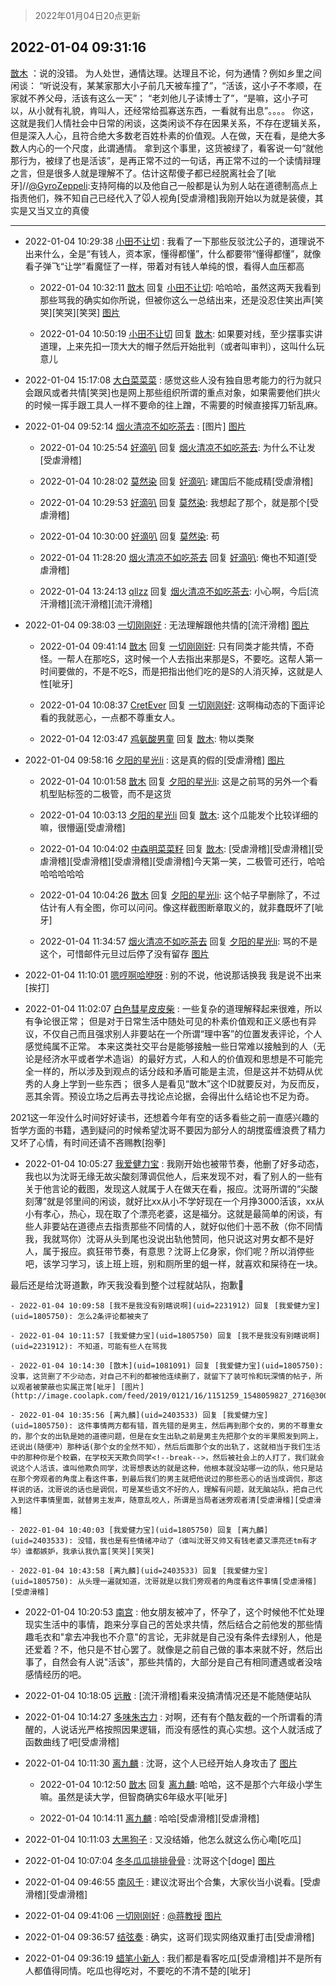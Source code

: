 > 2022年01月04日20点更新
<link rel="stylesheet" href="https://cdn.jsdelivr.net/gh/taotie6/sampleJSON@main/css/photo_show.css">
<meta name="referrer" content="no-referrer" />


 ## 2022-01-04 09:31:16 

 [㪚木](https://www.coolapk.com/feed/32582782?shareKey=MDBiNDBmYzk1ZmUyNjFkM2E4NTI~) ：说的没错。
为人处世，通情达理。达理且不论，何为通情？例如乡里之间闲谈：
“听说没有，某某家那大小子前几天被车撞了”，“活该，这小子不孝顺，在家就不养父母，活该有这么一天”；
“老刘他儿子读博士了”，“是嘛，这小子可以，从小就有礼貌，肯叫人，还经常给孤寡送东西，一看就有出息”。。<!--break-->。。
你这，这就是我们人情社会中日常的闲谈，这类闲谈不存在因果关系，不存在逻辑关系，但是深入人心，且符合绝大多数老百姓朴素的价值观。人在做，天在看，是绝大多数人内心的一个尺度，此谓通情。
拿到这个事里，这货被绿了，看客说一句“就他那行为，被绿了也是活该”，是再正常不过的一句话，再正常不过的一个读情辩理之言，但是很多人就是理解不了。估计这帮傻子都已经脱离社会了[呲牙]//<a class="feed-link-uname" href="/u/GyroZeppeli">@GyroZeppeli</a>:支持阿梅的以及他自己一般都是认为别人站在道德制高点上指责他们，殊不知自己已经代入了🐭人视角[受虐滑稽]我刚开始以为就是装傻，其实是又当又立的真傻 

<div class="album">
</div>

 ------- 

- 2022-01-04 10:29:38 [小田不让切](uid=2501051) : 我看了一下那些反驳沈公子的，道理说不出来什么，全是“有钱人，资本家，懂得都懂”，什么都要带“懂得都懂”，就像看子弹飞“让学”看魔怔了一样，带着对有钱人单纯的恨，看得人血压都高 

    - 2022-01-04 10:32:11 [㪚木](uid=1081091) 回复 [小田不让切](uid=2501051): 哈哈哈，虽然这两天我看到那些骂我的确实如你所说，但被你这么一总结出来，还是没忍住笑出声[笑哭][笑哭][笑哭] [图片](http://image.coolapk.com/feed/2018/1217/07/1081091_1545003920_5732@216x196.gif)

    - 2022-01-04 10:50:19 [小田不让切](uid=2501051) 回复 [㪚木](uid=1081091): 如果要对线，至少摆事实讲道理，上来先扣一顶大大的帽子然后开始批判（或者叫审判），这叫什么玩意儿 

- 2022-01-04 15:17:08 [大白菜菜菜](uid=2081020) : 感觉这些人没有独自思考能力的行为就只会跟风或者共情[笑哭]也是网上那些组织所谓的重点对象，如果需要他们拱火的时候一挥手跟工具人一样不要命的往上蹭，不需要的时候直接挥刀斩乱麻。 

- 2022-01-04 09:52:14 [烟火清凉不如吃茶去](uid=4279524) : [图片] [图片](http://image.coolapk.com/feed/2022/0104/09/4279524_de8bb206_1133_7164_979@1080x2376.jpeg)

    - 2022-01-04 10:25:54 [好滴叭](uid=5526219) 回复 [烟火清凉不如吃茶去](uid=4279524): 为什么不让发[受虐滑稽] 

    - 2022-01-04 10:28:02 [莫然染](uid=704691) 回复 [好滴叭](uid=5526219): 建国后不能成精[受虐滑稽] 

    - 2022-01-04 10:29:53 [好滴叭](uid=5526219) 回复 [莫然染](uid=704691): 我想起了那个，就是那个[受虐滑稽] 

    - 2022-01-04 10:30:00 [好滴叭](uid=5526219) 回复 [莫然染](uid=704691): 苟 

    - 2022-01-04 11:28:20 [烟火清凉不如吃茶去](uid=4279524) 回复 [好滴叭](uid=5526219): 俺也不知道[受虐滑稽] 

    - 2022-01-04 13:24:13 [qllzz](uid=3265016) 回复 [烟火清凉不如吃茶去](uid=4279524): 小心啊，今后[流汗滑稽][流汗滑稽][流汗滑稽] 

- 2022-01-04 09:38:03 [一切刚刚好](uid=701389) : 无法理解跟他共情的[流汗滑稽] [图片](http://image.coolapk.com/feed/2022/0104/09/701389_fe5d285e_0281_5683_513@1080x3214.jpeg)

    - 2022-01-04 09:41:14 [㪚木](uid=1081091) 回复 [一切刚刚好](uid=701389): 只有同类才能共情，不奇怪。一帮人在那吃S，这时候一个人去指出来那是S，不要吃。这帮人第一时间要做的，不是不吃S，而是把指出他们吃的是S的人消灭掉，这就是人性[呲牙] 

    - 2022-01-04 10:08:37 [CretEver](uid=570593) 回复 [一切刚刚好](uid=701389): 这啊梅动态的下面评论看的我就恶心，一点都不尊重女人。 

    - 2022-01-04 12:03:47 [鸡氨酸男童](uid=2041334) 回复 [㪚木](uid=1081091): 物以类聚 

- 2022-01-04 09:58:16 [夕阳的星光li](uid=11461145) : 这是真的假的[受虐滑稽] [图片](http://image.coolapk.com/feed/2022/0103/11/17309311_9009f185_0240_9858_975@1080x402.png)

    - 2022-01-04 10:01:58 [㪚木](uid=1081091) 回复 [夕阳的星光li](uid=11461145): 这是之前骂的另外一个看机型贴标签的二极管，而不是这货 

    - 2022-01-04 10:03:13 [夕阳的星光li](uid=11461145) 回复 [㪚木](uid=1081091): 这个瓜能发个比较详细的嘛，很懵逼[受虐滑稽] 

    - 2022-01-04 10:04:02 [中森明菜菜籽](uid=1619950) 回复 [㪚木](uid=1081091): [受虐滑稽][受虐滑稽][受虐滑稽][受虐滑稽][受虐滑稽][受虐滑稽]今天第一笑，二极管可还行，哈哈哈哈哈哈哈 

    - 2022-01-04 10:04:26 [㪚木](uid=1081091) 回复 [夕阳的星光li](uid=11461145): 这个帖子早删除了，不过估计有人有全图，你可以问问。像这样截图断章取义的，就非蠢既坏了[呲牙] 

    - 2022-01-04 11:34:57 [烟火清凉不如吃茶去](uid=4279524) 回复 [夕阳的星光li](uid=11461145): 骂的不是这个，可惜邮件元旦过后停了没有留存 [图片](http://image.coolapk.com/feed/2022/0104/11/4279524_44a0835f_7296_4189_237@1080x2376.jpeg)

- 2022-01-04 11:10:01 [嗯哼啊哈咿呀](uid=1936025) : 别的不说，他说那话换我 我是说不出来[挨打] 

- 2022-01-04 11:02:07 [白色彗星皮皮柴](uid=1997967) : 一些复杂的道理解释起来很难，所以有争论很正常；
但是对于日常生活中随处可见的朴素价值观和正义感也有异议，不仅自己而且强求别人非要站在一个所谓“理中客”的位置发表评论，个人感觉纯属不正常。
本来这类社交平台是能够接触一些日常难以接触到的人（无论是经济水平或者学术造诣）的最好方式<!--break-->，人和人的价值观和思想是不可能完全一样的，所以涉及到观点的话分歧和矛盾可能是主流，但是这并不妨碍从优秀的人身上学到一些东西；
很多人是看见“㪚木”这个ID就要反对，为反而反，恶其余胥。预设立场之后再去寻找论点论据，会得出什么结论也不足为奇。

2021这一年没什么时间好好读书，还想着今年有空的话多看些之前一直感兴趣的哲学方面的书籍，遇到疑问的时候希望沈哥不要因为部分人的胡搅蛮缠浪费了精力又坏了心情，有时间还请不吝赐教[抱拳] 

- 2022-01-04 10:05:27 [我爱健力宝](uid=1805750) : 我刚开始也被带节奏，他删了好多动态，我也以为沈哥无缘无故尖酸刻薄调侃他人，后来发现不对，看了别人的一些有关于他言论的截图，发现这人就属于人在做天在看，报应。沈哥所谓的“尖酸刻薄”就是邻里间的闲谈，就好比xx从小不学好现在一个月挣3000活该，xx从小有孝心，热心<!--break-->，现在取了个漂亮老婆，这是福分。这就是最简单的闲谈，有些人非要站在道德点去指责那些不同情的人，就好似他们十恶不赦（你不同情我，我就骂你）沈哥从头到尾也没说出轨他赞同，他只说这对男女都不是好人，属于报应。疯狂带节奏，有意思？沈哥上亿身家，你们呢？所以消停些吧，该学习学习，该上班上班，别和厕所里的蛆一样，就喜欢和屎待在一块。

最后还是给沈哥道歉，昨天我没看到整个过程就站队，抱歉🙏 

    - 2022-01-04 10:09:58 [我不是我没有别瞎说啊](uid=2231912) 回复 [我爱健力宝](uid=1805750): 怎么2条评论都被夹了 

    - 2022-01-04 10:11:57 [我爱健力宝](uid=1805750) 回复 [我不是我没有别瞎说啊](uid=2231912): 不知道，可能有些人在骂我 

    - 2022-01-04 10:14:30 [㪚木](uid=1081091) 回复 [我爱健力宝](uid=1805750): 没事，这货删了不少动态，对自己不利的都被他连续删了，就留下了装可怜和玩深情的帖子，所以观者被蒙蔽也实属正常[呲牙] [图片](http://image.coolapk.com/feed/2019/0121/16/1151259_1548059827_2716@300x208.gif)

    - 2022-01-04 10:35:56 [离九麟](uid=2403533) 回复 [我爱健力宝](uid=1805750): 这件事情两方都有错，首先错的是男主，然后再到那个女的，男的不尊重女的，那个女的出轨是她的道德问题，但是在女生出轨之前是男主先把那个女的半果照发到网上，还说出(随便冲）那种话(那个女的全然不知），然后后面那个女的出轨了，这就相当于我们生活中的那种你是个校霸，在学校天天欺负同学<!--break-->，然后被社会上的人打了，我们就会说这个人活该，谁叫他欺负同学，沈哥想表达的就是这种，他根本就没站哪一边的队，他只是站在那个旁观者的角度上看这件事，到最后我们的男主就把他说过的那些恶心的话当成调侃，那这样说的话，沈哥说的话也是调侃，可是某些语文不好的人，理解有问题，就无脑站队，把自己代入到这件事情里面，就替男主发声，随意乱咬人，所谓是当局者迷旁观者清[受虐滑稽][受虐滑稽] 

    - 2022-01-04 10:40:03 [我爱健力宝](uid=1805750) 回复 [离九麟](uid=2403533): 没错，我也是有些情绪冲动了（谁叫沈哥又帅又有钱老婆又漂亮还tm有才华）谁都嫉妒，我承认我仇富[笑哭][笑哭] 

    - 2022-01-04 10:43:58 [离九麟](uid=2403533) 回复 [我爱健力宝](uid=1805750): 从头理一遍就知道，沈哥就是以我们旁观者的角度看这件事情[受虐滑稽][受虐滑稽] 

- 2022-01-04 10:20:53 [南宫](uid=639082) : 他女朋友被冲了，怀孕了，这个时候他不忙处理现实生活中的事情，跑来分享自己的苦处求共情，然后结合之前他发的那些情趣毛衣和&quot;拿去冲我也不介意&quot;的言论，无非就是自己没有条件去绿别人，他是还爱着？不，他只是不甘心罢了。就像是之前自己做的事本来就不好，然后出事了<!--break-->，自然会有人说&quot;活该&quot;，那些共情的，大部分是自己有相同遭遇或者没啥感情经历的吧。 

- 2022-01-04 10:18:05 [远散](uid=3235252) : [流汗滑稽]看来没搞清情况还是不能随便站队 

- 2022-01-04 10:14:27 [多味朱古力](uid=1614110) : 对啊，还有有个酷友截的一个所谓看的清醒的，人说话光严格按照因果逻辑，而没有感性的真心实想。这个人就活成了函数曲线了吧[受虐滑稽] 

- 2022-01-04 10:11:30 [离九麟](uid=2403533) : 沈哥，这个人已经开始人身攻击了 [图片](http://image.coolapk.com/feed/2022/0104/10/2403533_8cd20ea4_2288_6409_591@1080x2340.jpeg)

    - 2022-01-04 10:12:50 [㪚木](uid=1081091) 回复 [离九麟](uid=2403533): 哈哈，这不是那个六年级小学生嘛。虽然是读大学，但智商确实6年级水平[呲牙] 

    - 2022-01-04 10:14:11 [离九麟](uid=2403533) : 哈哈[受虐滑稽][受虐滑稽] 

- 2022-01-04 10:11:03 [大黑狗子](uid=1259186) : 又没结婚，他怎么就这么伤心嘞[吃瓜] 

- 2022-01-04 10:07:04 [冬冬瓜瓜排排骨骨](uid=3463204) : 沈哥这个[doge] [图片](http://image.coolapk.com/feed/2021/0514/21/1081091_ef501c2e_7810_9887@544x672.gif)

- 2022-01-04 09:46:55 [南风千](uid=2834132) : 建议沈哥出个合集，大家伙当小说看。[受虐滑稽][受虐滑稽] 

- 2022-01-04 09:41:06 [一切刚刚好](uid=701389) : <a class="feed-link-uname" href="/u/蒋教授">@蒋教授</a> [图片](http://image.coolapk.com/feed/2022/0104/09/701389_11c1aea0_0464_7178_241@1079x2290.jpeg)

- 2022-01-04 09:36:57 [结弦奏](uid=1248797) : 确实，这哥们现实网络双重打击[受虐滑稽] 

- 2022-01-04 09:36:19 [蜡笔小新人](uid=4236945) : 我们都是看客吃瓜[受虐滑稽]并不是所有人都值得同情。吃瓜也得吃对，不要吃的不清不楚的[呲牙] 

